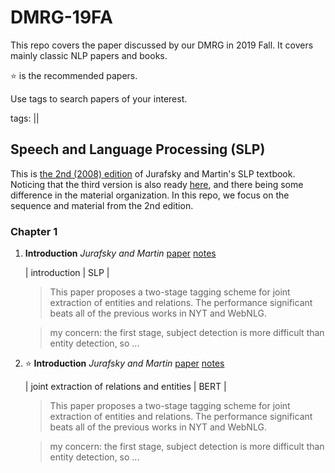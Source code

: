 # DMRG-19FA

This repo covers the paper discussed by our DMRG in 2019 Fall. It covers mainly classic NLP papers and books.

⭐️ is the recommended papers.

Use tags to search papers of your interest.

tags: ||



## Speech and Language Processing (SLP)
This is [the 2nd (2008) edition](http://www.cs.colorado.edu/~martin/slp.html) of Jurafsky and Martin's SLP textbook. Noticing that the third version is also ready [here](https://web.stanford.edu/~jurafsky/slp3/), and there being some difference in the material organization. In this repo, we focus on the sequence and material from the 2nd edition.

### Chapter 1



1. **Introduction** 
    _Jurafsky and Martin_
   [paper](http://www.cs.colorado.edu/~martin/SLP/Updates/1.pdf)
   [notes](https://spaces.ac.cn/archives/6671)

    | introduction | SLP |
   > This paper proposes a two-stage tagging scheme for joint extraction of entities and relations. The performance significant beats all of the previous works in NYT and WebNLG.

   > my concern: the first stage, subject detection is more difficult than entity detection, so ...

2. :star: **Introduction**
    _Jurafsky and Martin_
   [paper](https://web.stanford.edu/~jurafsky/slp3/2.pdf)
   [notes](https://spaces.ac.cn/archives/6671)

    | joint extraction of relations and entities | BERT |
   > This paper proposes a two-stage tagging scheme for joint extraction of entities and relations. The performance significant beats all of the previous works in NYT and WebNLG.

   > my concern: the first stage, subject detection is more difficult than entity detection, so ...
